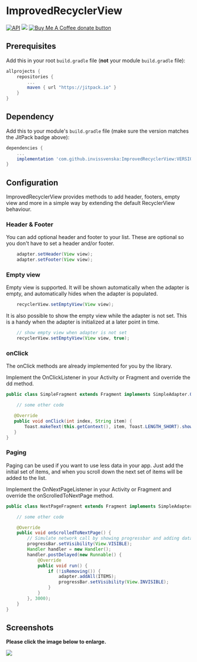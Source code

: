 # ImprovedRecyclerView
[![API](https://img.shields.io/badge/API-16%2B-brightgreen.svg?style=flat)](https://android-arsenal.com/api?level=16) [![](https://jitpack.io/v/invissvenska/ImprovedRecyclerView.svg)](https://jitpack.io/#invissvenska/ImprovedRecyclerView) <span class="badge-buymeacoffee"><a href="https://www.paypal.com/paypalme/svenvandentweel/3" title="Donate to this project using Buy Me A Coffee"><img src="https://img.shields.io/badge/buy%20me%20a%20coffee-donate-yellow.svg" alt="Buy Me A Coffee donate button" /></a></span>  

## Prerequisites

Add this in your root `build.gradle` file (**not** your module `build.gradle` file):

```gradle
allprojects {
    repositories {
        ...
        maven { url "https://jitpack.io" }
    }
}
```

## Dependency

Add this to your module's `build.gradle` file (make sure the version matches the JitPack badge above):

```gradle
dependencies {
    ...
    implementation 'com.github.invissvenska:ImprovedRecyclerView:VERSION'
}
```

## Configuration
ImprovedRecyclerView provides methods to add header, footers, empty view and more in a simple way by extending the default RecyclerView behaviour.

### Header & Footer
You can add optional header and footer to your list. These are optional so you don't have to set a header and/or footer.  
```java
    adapter.setHeader(View view);
    adapter.setFooter(View view);
```
  
### Empty view
Empty view is supported. It will be shown automatically when the adapter is empty, and automatically hides when the adapter is populated.  
```java
    recyclerView.setEmptyView(View view);
```  
  
It is also possible to show the empty view while the adapter is not set. This is a handy when the adapter is initialized at a later point in time.  
```java
    // show empty view when adapter is not set
    recyclerView.setEmptyView(View view, true);
```

### onClick
The onClick methods are already implemented for you by the library.  
  
Implement the OnClickListener<E> in your Activity or Fragment and override the dd method.  
```java
public class SimpleFragment extends Fragment implements SimpleAdapter.OnClickListener<String> {

    // some other code

   @Override
   public void onClick(int index, String item) {
       Toast.makeText(this.getContext(), item, Toast.LENGTH_SHORT).show();
   }
}
```

### Paging
Paging can be used if you want to use less data in your app. Just add the initial set of items, and when you scroll down the next set of items will be added to the list.  
  
Implement the OnNextPageListener in your Activity or Fragment and override the onScrolledToNextPage method.
```java
public class NextPageFragment extends Fragment implements SimpleAdapter.OnNextPageListener {

    // some other code

    @Override
    public void onScrolledToNextPage() {
        // Simulate network call by showing progressbar and adding data to adapter with some delay.
        progressBar.setVisibility(View.VISIBLE);
        Handler handler = new Handler();
        handler.postDelayed(new Runnable() {
            @Override
            public void run() {
                if (!isRemoving()) {
                    adapter.addAll(ITEMS);
                    progressBar.setVisibility(View.INVISIBLE);
                }
            }
        }, 3000);
    }
}
```

## Screenshots

**Please click the image below to enlarge.**

<img src="https://raw.githubusercontent.com/invissvenska/ImprovedRecyclerView/master/media/collage.png">
